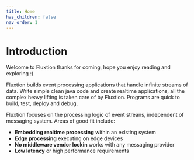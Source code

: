 ```yaml
---
title: Home
has_children: false
nav_order: 1
---
```


# Introduction
Welcome to Fluxtion thanks for coming, hope you enjoy reading and exploring :) 

Fluxtion builds event processing applications that handle infinite streams of data. Write simple clean java code and create realtime applications, all the complex heavy lifting is taken care of by Fluxtion. Programs are quick to build, test, deploy and debug.

Fluxtion focuses on the processing logic of event streans, independent of messaging system. Areas of good fit include:

-  **Embedding realtime processing** within an existing system
-  **Edge processing** executing on edge devices
-  **No middleware vendor lockin** works with any messaging provider
-  **Low latency** or high performance requirements






